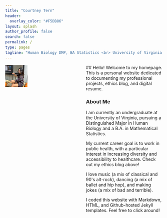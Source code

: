 ```yaml
---
title: "Courtney Tern"
header:
  overlay_color: "#F5DB86"
layout: splash
author_profile: false
search: false
permalink: /
type: pages
tagline: "Human Biology DMP, BA Statistics <br> University of Virginia '22"
---
```

<div class="columns">
  <div class="column is-3">
  <img src="/assets/images/pumpkin.JPG" alt="Courtney in a pumpkin patch"
   style="float:left;margin-right:10px;max-width:30%;height:auto;">
  </div>

  <div class="column" markdown="1">
## Hello!
  Welcome to my homepage. This is a personal website dedicated to documenting my professional projects, ethics blog, and digital resume.

### About Me
  I am currently an undergraduate at the University of Virginia, pursuing a Distinguished Major in Human Biology and a B.A. in Mathematical Statistics.

  My current career goal is to work in public health, with a particular interest in increasing diversity and accessibility to healthcare. Check out my ethics blog above!

  I love music (a mix of classical and 90's alt-rock), dancing (a mix of ballet and hip hop), and making jokes (a mix of bad and terrible).

  I coded this website with Markdown, HTML, and Github-hosted Jekyll templates. Feel free to click around!
  </div>
</div>

